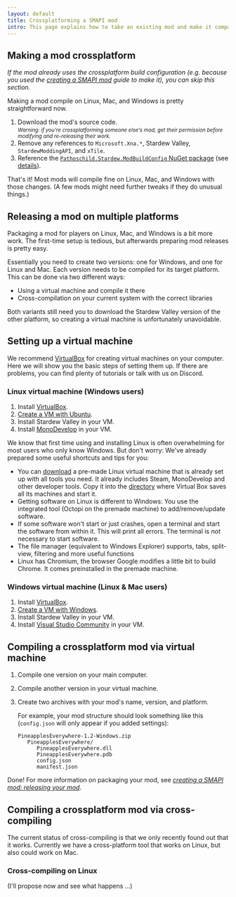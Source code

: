```yaml
---
layout: default
title: Crossplatforming a SMAPI mod
intro: This page explains how to take an existing mod and make it compatible with Linux, Mac, and Windows. This guide assumes you're already familiar with SMAPI development; if not, see <em><a href="/guides/creating-a-smapi-mod">creating a SMAPI mod</a></em> instead.
---
```


## Making a mod crossplatform
_If the mod already uses the crossplatform build configuration (e.g. because you used the _[creating a
SMAPI mod](creating-a-smapi-mod)_ guide to make it), you can skip this section._


Making a mod compile on Linux, Mac, and Windows is pretty straightforward now.

1. Download the mod's source code.  
   <small>_Warning: if you're crossplatforming someone else's mod, get their permission before modifying
   and re-releasing their work._</small>
2. Remove any references to `Microsoft.Xna.*`, Stardew Valley, `StardewModdingAPI`, and `xTile`.
3. Reference the [`Pathoschild.Stardew.ModBuildConfig` NuGet package](https://www.nuget.org/packages/Pathoschild.Stardew.ModBuildConfig)
  (see [details](https://github.com/Pathoschild/Stardew.ModBuildConfig#readme)).

That's it! Most mods will compile fine on Linux, Mac, and Windows with those changes. (A few mods
might need further tweaks if they do unusual things.)

## Releasing a mod on multiple platforms
Packaging a mod for players on Linux, Mac, and Windows is a bit more work. The first-time setup is
tedious, but afterwards preparing mod releases is pretty easy.

Essentially you need to create two versions: one for Windows, and one for Linux and Mac. Each
version needs to be compiled for its target platform. This can be done via two different ways:

* Using a virtual machine and compile it there
* Cross-compilation on your current system with the correct libraries

Both variants still need you to download the Stardew Valley version of the other platform, so creating a virtual machine is unfortunately unavoidable.

## Setting up a virtual machine
We recommend [VirtualBox](https://www.virtualbox.org/) for creating virtual machines on your computer. Here we will show you the basic steps of setting them up. If there are problems, you can find plenty of tutorials or talk with us on Discord.

### Linux virtual machine (Windows users)

1. Install [VirtualBox](https://www.virtualbox.org/).
2. [Create a VM with Ubuntu](https://brb.nci.nih.gov/bdge/installUbuntu.html).
3. Install Stardew Valley in your VM.
4. Install [MonoDevelop](http://www.monodevelop.com/) in your VM.

We know that first time using and installing Linux is often overwhelming for most users who only know Windows. But don't worry: We've already prepared some useful shortcuts and tips for you:

* You can [download](https://drive.google.com/file/d/0B3c8rHzBL-BiQlViajdEeFJVMk0/view?usp=sharing) a pre-made Linux virtual machine that is already set up with all tools you need. It already includes Steam, MonoDevelop and other developer tools. Copy it into the [directory](http://superuser.com/questions/857177/where-is-virtualboxs-virtual-hard-disks-repository) where Virtual Box saves all its machines and start it.
* Getting software on Linux is different to Windows: You use the integrated tool (Octopi on the premade machine) to add/remove/update software.
* If some software won't start or just crashes, open a terminal and start the software from within it. This will print all errors. The terminal is *not* necessary to start software.
* The file manager (equivalent to Windows Explorer) supports, tabs, split-view, filtering and more useful functions
* Linux has Chromium, the browser Google modifies a little bit to build Chrome. It comes preinstalled in the premade machine.

### Windows virtual machine (Linux & Mac users)

1. Install [VirtualBox](https://www.virtualbox.org/).
2. [Create a VM with Windows](http://www.macworld.co.uk/how-to/mac-software/run-windows-10-on-your-mac-using-virtualbox-3621650/).
3. Install Stardew Valley in your VM.
4. Install [Visual Studio Community](https://www.visualstudio.com/vs/community/) in your VM.

## Compiling a crossplatform mod via virtual machine
1. Compile one version on your main computer.
2. Compile another version in your virtual machine.
3. Create two archives with your mod's name, version, and platform.

   For example, your mod structure should look something like this (`config.json` will only appear
   if you added settings):

   ```
   PineapplesEverywhere-1.2-Windows.zip
      PineapplesEverywhere/
         PineapplesEverywhere.dll
         PineapplesEverywhere.pdb
         config.json
         manifest.json
   ```

Done! For more information on packaging your mod, see _[creating a SMAPI mod: releasing your mod](creating-a-smapi-mod#releasing-your-mod)_.

## Compiling a crossplatform mod via cross-compiling
The current status of cross-compiling is that we only recently found out that it works. Currently we have a cross-platform tool that works on Linux, but also could work on Mac.

### Cross-compiling on Linux
(I'll propose now and see what happens ...)
